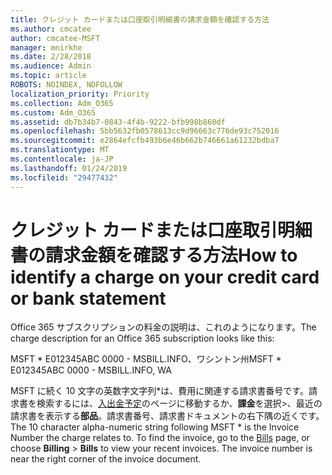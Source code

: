 ```yaml
---
title: クレジット カードまたは口座取引明細書の請求金額を確認する方法
ms.author: cmcatee
author: cmcatee-MSFT
manager: mnirkhe
ms.date: 2/28/2018
ms.audience: Admin
ms.topic: article
ROBOTS: NOINDEX, NOFOLLOW
localization_priority: Priority
ms.collection: Adm_O365
ms.custom: Adm_O365
ms.assetid: db7b34b7-0843-4f4b-9222-bfb998b860df
ms.openlocfilehash: 5bb5632fb0578613cc9d96663c776de93c752016
ms.sourcegitcommit: e2864efcfb493b6e46b662b746661a61232bdba7
ms.translationtype: MT
ms.contentlocale: ja-JP
ms.lasthandoff: 01/24/2019
ms.locfileid: "29477432"
---
```

# <a name="how-to-identify-a-charge-on-your-credit-card-or-bank-statement"></a><span data-ttu-id="8eaa1-102">クレジット カードまたは口座取引明細書の請求金額を確認する方法</span><span class="sxs-lookup"><span data-stu-id="8eaa1-102">How to identify a charge on your credit card or bank statement</span></span>

<span data-ttu-id="8eaa1-103">Office 365 サブスクリプションの料金の説明は、これのようになります。</span><span class="sxs-lookup"><span data-stu-id="8eaa1-103">The charge description for an Office 365 subscription looks like this:</span></span>
  
<span data-ttu-id="8eaa1-104">MSFT \* E012345ABC 0000 - MSBILL.INFO、ワシントン州</span><span class="sxs-lookup"><span data-stu-id="8eaa1-104">MSFT \* E012345ABC 0000 - MSBILL.INFO, WA</span></span>
  
<span data-ttu-id="8eaa1-p101">MSFT に続く 10 文字の英数字文字列\*は、費用に関連する請求書番号です。請求書を検索するには、[入出金予定](https://go.microsoft.com/fwlink/p/?linkid=848039)のページに移動するか、**課金**を選択\>、最近の請求書を表示する**部品**。請求書番号、請求書ドキュメントの右下隅の近くです。</span><span class="sxs-lookup"><span data-stu-id="8eaa1-p101">The 10 character alpha-numeric string following MSFT \* is the Invoice Number the charge relates to. To find the invoice, go to the [Bills](https://go.microsoft.com/fwlink/p/?linkid=848039) page, or choose **Billing** \> **Bills** to view your recent invoices. The invoice number is near the right corner of the invoice document.</span></span> 
  

